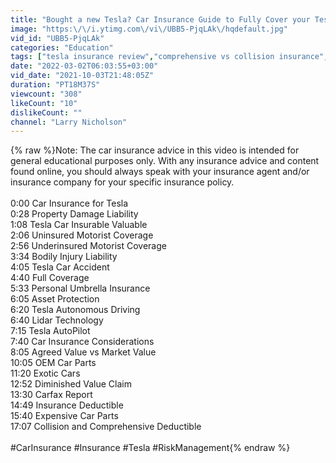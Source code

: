 ```yaml
---
title: "Bought a new Tesla? Car Insurance Guide to Fully Cover your Tesla"
image: "https:\/\/i.ytimg.com\/vi\/UBB5-PjqLAk\/hqdefault.jpg"
vid_id: "UBB5-PjqLAk"
categories: "Education"
tags: ["tesla insurance review","comprehensive vs collision insurance","underinsured motorist"]
date: "2022-03-02T06:03:55+03:00"
vid_date: "2021-10-03T21:48:05Z"
duration: "PT18M37S"
viewcount: "308"
likeCount: "10"
dislikeCount: ""
channel: "Larry Nicholson"
---
```

{% raw %}Note: The car insurance advice in this video is intended for general educational purposes only. With any insurance advice and content found online, you should always speak with your insurance agent and/or insurance company for your specific insurance policy.<br /><br />0:00 Car Insurance for Tesla<br />0:28 Property Damage Liability<br />1:08 Tesla Car Insurable Valuable<br />2:06 Uninsured Motorist Coverage<br />2:56 Underinsured Motorist Coverage<br />3:34 Bodily Injury Liability<br />4:05 Tesla Car Accident<br />4:40 Full Coverage <br />5:33 Personal Umbrella Insurance<br />6:05 Asset Protection<br />6:20 Tesla Autonomous Driving <br />6:40 Lidar Technology<br />7:15 Tesla AutoPilot<br />7:40 Car Insurance Considerations<br />8:05 Agreed Value vs Market Value<br />10:05 OEM Car Parts <br />11:20 Exotic Cars <br />12:52 Diminished Value Claim<br />13:30 Carfax Report<br />14:49 Insurance Deductible <br />15:40 Expensive Car Parts<br />17:07 Collision and Comprehensive Deductible<br /><br />#CarInsurance #Insurance #Tesla #RiskManagement{% endraw %}
